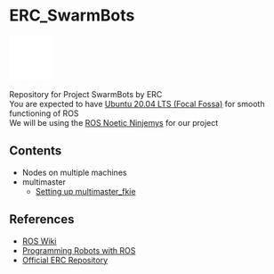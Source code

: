 # ERC_SwarmBots
<img src="assets/img/ERC_logo.png" alt="drawing" height="80"/>  

Repository for Project SwarmBots by ERC  
You are expected to have [Ubuntu 20.04 LTS (Focal Fossa)](https://releases.ubuntu.com/focal/) for smooth functioning of ROS  
We will be using the [ROS Noetic Ninjemys](https://wiki.ros.org/noetic/) for our project
## Contents
- Nodes on multiple machines
- multimaster
  - [Setting up multimaster_fkie](/multimaster/SETUP.md)
## References
- [ROS Wiki](https://wiki.ros.org/)
- [Programming Robots with ROS](/Programming_Robots_with_ROS.pdf)
- [Official ERC Repository](https://github.com/ERC-BPGC/swarm_bots)

